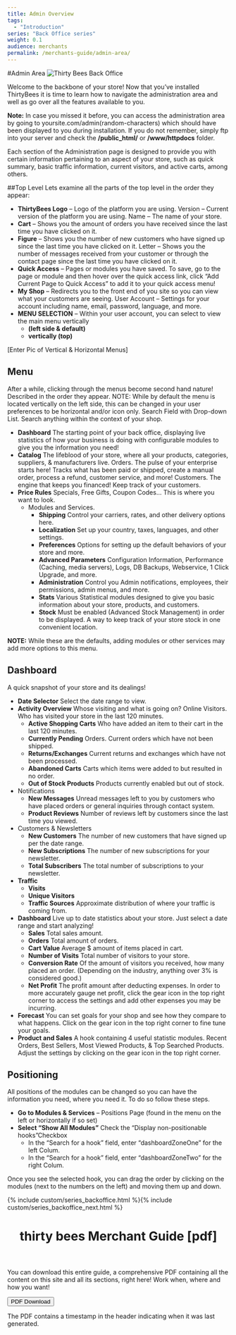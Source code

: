 ```yaml
---
title: Admin Overview
tags:
  - "Introduction"
series: "Back Office series"
weight: 0.1
audience: merchants
permalink: /merchants-guide/admin-area/
---
```


#Admin Area
![Thirty Bees Back Office]({{baseurl}}/thirtybees/images/thirty-bees-back-office.jpg  "Thirty Bees Back Office")

Welcome to the backbone of your store!  Now that you’ve installed ThirtyBees it is time to learn how to navigate the administration area and well as go over all the features available to you.

**Note:** In case you missed it before, you can access the administration area by going to yoursite.com/admin(random-characters) which should have been displayed to you during installation.  If you do not remember, simply ftp into your server and check the **/public_html/** or **/www/httpdocs** folder.

Each section of the Administration page is designed to provide you with certain information pertaining to an aspect of your store, such as quick summary, basic traffic information, current visitors, and active carts, among others.

##Top Level
Lets examine all the parts of the top level in the order they appear:

- **ThirtyBees Logo** – Logo of the platform you are using.
Version – Current version of the platform you are using.
Name – The name of your store.
- **Cart** – Shows you the amount of orders you have received since the last time you have clicked on it.
- **Figure** – Shows you the number of new customers who have signed up since the last time you have clicked on it.
Letter – Shows you the number of messages received from your customer or through the contact page since the last time you have clicked on it.
- **Quick Access** – Pages or modules you have saved.  To save, go to the page or module and then hover over the quick access link, click “Add Current Page to Quick Access” to add it to your quick access menu!
- **My Shop** – Redirects you to the front end of you site so you can view what your customers are seeing.
User Account – Settings for your account including name, email, password, language, and more.
- **MENU SELECTION** – Within your user account, you can select to view the main menu vertically
	- **(left side & default)**
	- **vertically (top)**

[Enter Pic of Vertical & Horizontal Menus]

## Menu
After a while, clicking through the menus become second hand nature!  Described in the order they appear.
NOTE:  While by default the menu is located vertically on the left side, this can be changed in your user preferences to be horizontal and/or icon only.
Search Field with Drop-down List.  Search anything within the context of your shop.


- **Dashboard**  The starting point of your back office, displaying live statistics of how your business is doing with configurable modules to give you the information you need!
- **Catalog**  The lifeblood of your store, where all your products, categories, suppliers, & manufacturers live.
Orders.  The pulse of your enterprise starts here!  Tracks what has been paid or shipped, create a manual order, process a refund, customer service, and more!
Customers.  The engine that keeps you financed!  Keep track of your customers.
- **Price Rules**  Specials, Free Gifts, Coupon Codes…  This is where you want to look.
	- Modules and Services.  
		- **Shipping**  Control your carriers, rates, and other delivery options here.
		- **Localization** Set up your country, taxes, languages, and other settings.
		- **Preferences**  Options for setting up the default behaviors of your store and more.
		- **Advanced Parameters** Configuration Information, Performance (Caching, media servers), Logs, DB Backups, Webservice, 1 Click Upgrade, and more.
		- **Administration**  Control you Admin notifications, employees, their permissions, admin menus, and more.
		- **Stats**  Various Statistical modules designed to give you  basic information about your store, products, and customers.
		- **Stock**  Must be enabled (Advanced Stock Management) in order to be displayed.  A way to keep track of your store stock in one convenient location.

**NOTE:** While these are the defaults, adding modules or other services may add more options to this menu.
## Dashboard

A quick snapshot of your store and its dealings!

- **Date Selector**  Select the date range to view.
- **Activity Overview**  Whose visiting and what is going on?
Online Visitors.  Who has visited your store in the last 120 minutes.
	- **Active Shopping Carts**  Who have added an item to their cart in the last 120 minutes.
	- **Currently Pending**
Orders. Current orders which have not been shipped.
	- **Returns/Exchanges**  Current returns and exchanges which have not been processed.
	- **Abandoned Carts**  Carts which items were added to but resulted in no order. 
	- **Out of Stock Products**  Products currently enabled but out of stock.
- Notifications
	- **New Messages** Unread messages left to you by customers who have placed orders or general inquiries through contact system.
	- **Product Reviews**  Number of reviews left by customers since the last time you viewed.
- Customers & Newsletters
	- **New Customers**  The number of new customers that have signed up per the date range.
	- **New Subscriptions**  The number of new subscriptions for your newsletter.
	- **Total Subscribers**  The total number of subscriptions to your newsletter.
- **Traffic**
	- **Visits** 
	- **Unique Visitors** 
	- **Traffic Sources**  Approximate distribution of where your traffic is coming from.
- **Dashboard**  Live up to date statistics about your store.  Just select a date range and start analyzing!
	- **Sales**  Total sales amount.
	- **Orders**  Total amount of orders.
	- **Cart Value**  Average $ amount of items placed in cart.
	- **Number of Visits**  Total number of visitors to your store.
	- **Conversion Rate**  Of the amount of visitors you received, how many placed an order.  (Depending on the industry, anything over 3% is considered good.)
	- **Net Profit** The profit amount after deducting expenses.  In order to more accurately gauge net profit, click the gear icon in the top right corner to access the settings and add other expenses you may be incurring.
- **Forecast**  You can set goals for your shop and see how they compare to what happens.  Click on the gear icon in the top right corner to fine tune your goals.
- **Product and Sales**  A hook containing 4 useful statistic modules.  Recent Orders, Best Sellers, Most Viewed Products, & Top Searched Products.  Adjust the settings by clicking on the gear icon in the top right corner.

## Positioning
All positions of the modules can be changed so you can have the information you need, where you need it.  To do so follow these steps.

- **Go to Modules & Services** – Positions Page (found in the menu on the left or horizontally if so set)
- **Select “Show All Modules”**
Check the “Display non-positionable hooks”Checkbox
	- In the “Search for a hook” field, enter “dashboardZoneOne” for the left Colum.
	- In the “Search for a hook” field, enter “dashboardZoneTwo” for the right Colum.

Once you see the selected hook, you can drag the order by clicking on the modules (next to the numbers on the left) and moving them up and down.

{% include custom/series_backoffice.html %}{% include custom/series_backoffice_next.html %}

<header class="panel panel-default>
<div class="panel-heading>
<h1 class="panel-title">
thirty bees Merchant Guide [pdf]
</h2>
</header>
</div>
<div class="panel-body">
You can download this entire guide, a comprehensive PDF containing all the content on this site and all its sections, right here!  Work when, where and how you want!

<a rel="help bookmark" target="_blank" class="noCrossRef" href="{{base}}/thirtybees/pdf/thirtybees_devdocs.pdf"><button type="button" class="btn btn-default" class="pull-right" aria-label="Left Align"><span class="glyphicon glyphicon-download-alt" aria-hidden="true"></span> PDF Download</button></a>
</div>
<footer class="panel-footer">
The PDF contains a timestamp in the header indicating when it was last generated.
</footer>